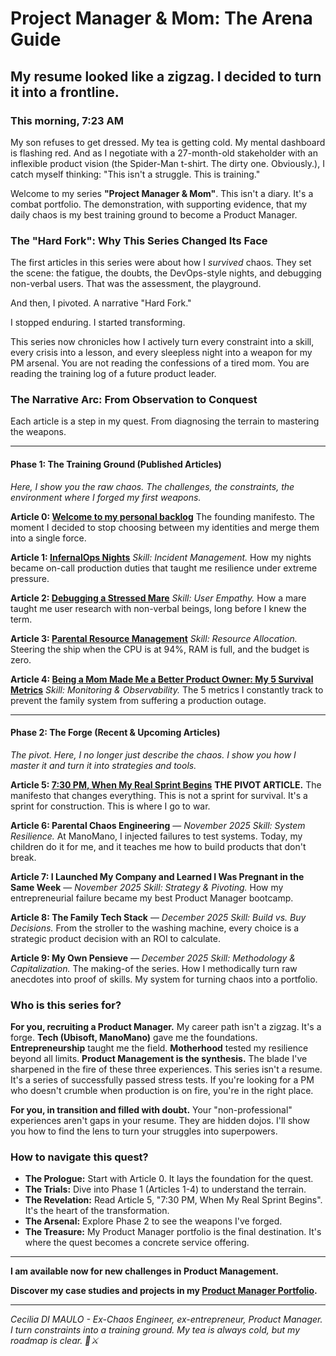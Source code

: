 # Project Manager & Mom: The Arena Guide

## My resume looked like a zigzag. I decided to turn it into a frontline.

### This morning, 7:23 AM

My son refuses to get dressed. My tea is getting cold. My mental dashboard is flashing red. And as I negotiate with a 27-month-old stakeholder with an inflexible product vision (the Spider-Man t-shirt. The dirty one. Obviously.), I catch myself thinking: "This isn't a struggle. This is training."

Welcome to my series **"Project Manager & Mom"**. This isn't a diary. It's a combat portfolio. The demonstration, with supporting evidence, that my daily chaos is my best training ground to become a Product Manager.

### The "Hard Fork": Why This Series Changed Its Face

The first articles in this series were about how I *survived* chaos. They set the scene: the fatigue, the doubts, the DevOps-style nights, and debugging non-verbal users. That was the assessment, the playground.

And then, I pivoted. A narrative "Hard Fork."

I stopped enduring. I started transforming.

This series now chronicles how I actively turn every constraint into a skill, every crisis into a lesson, and every sleepless night into a weapon for my PM arsenal. You are not reading the confessions of a tired mom. You are reading the training log of a future product leader.

### The Narrative Arc: From Observation to Conquest

Each article is a step in my quest. From diagnosing the terrain to mastering the weapons.

---

#### **Phase 1: The Training Ground (Published Articles)**

*Here, I show you the raw chaos. The challenges, the constraints, the environment where I forged my first weapons.*

**Article 0: [Welcome to my personal backlog](https://medium.com/@cecidimaulo/project-manager-mom-0-welcome-to-my-personal-backlog-db1b6b702f27)**
The founding manifesto. The moment I decided to stop choosing between my identities and merge them into a single force.

**Article 1: [InfernalOps Nights](https://medium.com/@cecidimaulo/infernalops-nights-480eca32629f)**
*Skill: Incident Management.* How my nights became on-call production duties that taught me resilience under extreme pressure.

**Article 2: [Debugging a Stressed Mare](https://medium.com/@cecidimaulo/debugging-a-stressed-mare-50f70f98c644)**
*Skill: User Empathy.* How a mare taught me user research with non-verbal beings, long before I knew the term.

**Article 3: [Parental Resource Management](https://medium.com/@cecidimaulo/parental-resource-management-14c5c6192ec1)**
*Skill: Resource Allocation.* Steering the ship when the CPU is at 94%, RAM is full, and the budget is zero.

**Article 4: [Being a Mom Made Me a Better Product Owner: My 5 Survival Metrics](https://medium.com/@cecidimaulo/being-a-mom-made-me-a-better-product-owner-my-5-survival-metrics-073c22990cee)**
*Skill: Monitoring & Observability.* The 5 metrics I constantly track to prevent the family system from suffering a production outage.

---

#### **Phase 2: The Forge (Recent & Upcoming Articles)**

*The pivot. Here, I no longer just describe the chaos. I show you how I master it and turn it into strategies and tools.*

**Article 5: [7:30 PM, When My Real Sprint Begins](link)**
**THE PIVOT ARTICLE.** The manifesto that changes everything. This is not a sprint for survival. It's a sprint for construction. This is where I go to war.

**Article 6: Parental Chaos Engineering** — *November 2025*
*Skill: System Resilience.* At ManoMano, I injected failures to test systems. Today, my children do it for me, and it teaches me how to build products that don't break.

**Article 7: I Launched My Company and Learned I Was Pregnant in the Same Week** — *November 2025*
*Skill: Strategy & Pivoting.* How my entrepreneurial failure became my best Product Manager bootcamp.

**Article 8: The Family Tech Stack** — *December 2025*
*Skill: Build vs. Buy Decisions.* From the stroller to the washing machine, every choice is a strategic product decision with an ROI to calculate.

**Article 9: My Own Pensieve** — *December 2025*
*Skill: Methodology & Capitalization.* The making-of the series. How I methodically turn raw anecdotes into proof of skills. My system for turning chaos into a portfolio.

### Who is this series for?

**For you, recruiting a Product Manager.**
My career path isn't a zigzag. It's a forge.
**Tech (Ubisoft, ManoMano)** gave me the foundations. **Entrepreneurship** taught me the field. **Motherhood** tested my resilience beyond all limits.
**Product Management is the synthesis.** The blade I've sharpened in the fire of these three experiences. This series isn't a resume. It's a series of successfully passed stress tests. If you're looking for a PM who doesn't crumble when production is on fire, you're in the right place.

**For you, in transition and filled with doubt.**
Your "non-professional" experiences aren't gaps in your resume. They are hidden dojos. I'll show you how to find the lens to turn your struggles into superpowers.

### How to navigate this quest?

* **The Prologue:** Start with Article 0. It lays the foundation for the quest.
* **The Trials:** Dive into Phase 1 (Articles 1-4) to understand the terrain.
* **The Revelation:** Read Article 5, "7:30 PM, When My Real Sprint Begins". It's the heart of the transformation.
* **The Arsenal:** Explore Phase 2 to see the weapons I've forged.
* **The Treasure:** My Product Manager portfolio is the final destination. It's where the quest becomes a concrete service offering.

---

**I am available now for new challenges in Product Management.**

**Discover my case studies and projects in my [Product Manager Portfolio](https://tar-hawk-fa8.notion.site/Portfolio-Product-Owner-Cecilia-DI-MAULO-27bd1b694d528029a1e9c2258667a3bf).**

---

*Cecilia DI MAULO - Ex-Chaos Engineer, ex-entrepreneur, Product Manager. I turn constraints into a training ground. My tea is always cold, but my roadmap is clear. 🍵⚔️*